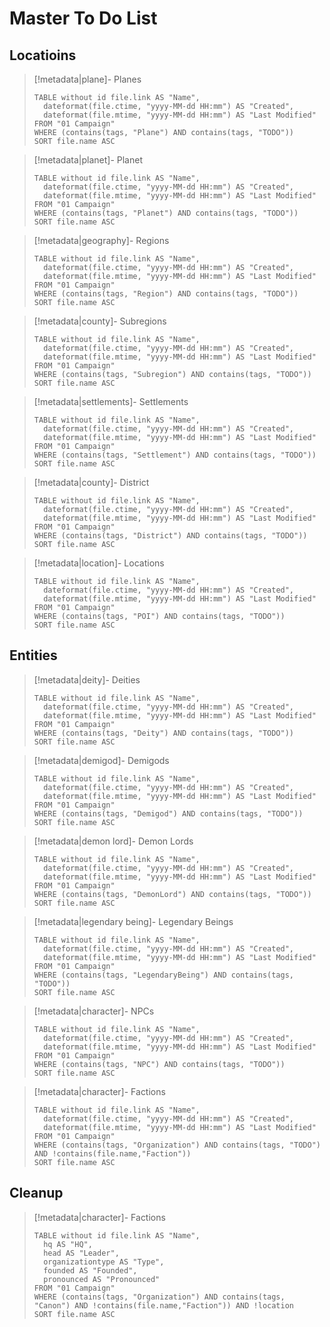 # Master To Do List
## Locatioins
> [!metadata|plane]- Planes
> ```dataview
> TABLE without id file.link AS "Name",
>   dateformat(file.ctime, "yyyy-MM-dd HH:mm") AS "Created",
>   dateformat(file.mtime, "yyyy-MM-dd HH:mm") AS "Last Modified"
> FROM "01 Campaign"
> WHERE (contains(tags, "Plane") AND contains(tags, "TODO"))
> SORT file.name ASC

> [!metadata|planet]- Planet
> ```dataview
> TABLE without id file.link AS "Name",
>   dateformat(file.ctime, "yyyy-MM-dd HH:mm") AS "Created",
>   dateformat(file.mtime, "yyyy-MM-dd HH:mm") AS "Last Modified"
> FROM "01 Campaign"
> WHERE (contains(tags, "Planet") AND contains(tags, "TODO"))
> SORT file.name ASC

> [!metadata|geography]- Regions
> ```dataview
> TABLE without id file.link AS "Name",
>   dateformat(file.ctime, "yyyy-MM-dd HH:mm") AS "Created",
>   dateformat(file.mtime, "yyyy-MM-dd HH:mm") AS "Last Modified"
> FROM "01 Campaign"
> WHERE (contains(tags, "Region") AND contains(tags, "TODO"))
> SORT file.name ASC

> [!metadata|county]- Subregions
> ```dataview
> TABLE without id file.link AS "Name",
>   dateformat(file.ctime, "yyyy-MM-dd HH:mm") AS "Created",
>   dateformat(file.mtime, "yyyy-MM-dd HH:mm") AS "Last Modified"
> FROM "01 Campaign"
> WHERE (contains(tags, "Subregion") AND contains(tags, "TODO"))
> SORT file.name ASC

> [!metadata|settlements]- Settlements
> ```dataview
> TABLE without id file.link AS "Name",
>   dateformat(file.ctime, "yyyy-MM-dd HH:mm") AS "Created",
>   dateformat(file.mtime, "yyyy-MM-dd HH:mm") AS "Last Modified"
> FROM "01 Campaign"
> WHERE (contains(tags, "Settlement") AND contains(tags, "TODO"))
> SORT file.name ASC

> [!metadata|county]- District
> ```dataview
> TABLE without id file.link AS "Name",
>   dateformat(file.ctime, "yyyy-MM-dd HH:mm") AS "Created",
>   dateformat(file.mtime, "yyyy-MM-dd HH:mm") AS "Last Modified"
> FROM "01 Campaign"
> WHERE (contains(tags, "District") AND contains(tags, "TODO"))
> SORT file.name ASC

> [!metadata|location]- Locations
> ```dataview
> TABLE without id file.link AS "Name",
>   dateformat(file.ctime, "yyyy-MM-dd HH:mm") AS "Created",
>   dateformat(file.mtime, "yyyy-MM-dd HH:mm") AS "Last Modified"
> FROM "01 Campaign"
> WHERE (contains(tags, "POI") AND contains(tags, "TODO"))
> SORT file.name ASC

## Entities
> [!metadata|deity]- Deities
> ```dataview
> TABLE without id file.link AS "Name",
>   dateformat(file.ctime, "yyyy-MM-dd HH:mm") AS "Created",
>   dateformat(file.mtime, "yyyy-MM-dd HH:mm") AS "Last Modified"
> FROM "01 Campaign"
> WHERE (contains(tags, "Deity") AND contains(tags, "TODO"))
> SORT file.name ASC

> [!metadata|demigod]- Demigods
> ```dataview
> TABLE without id file.link AS "Name",
>   dateformat(file.ctime, "yyyy-MM-dd HH:mm") AS "Created",
>   dateformat(file.mtime, "yyyy-MM-dd HH:mm") AS "Last Modified"
> FROM "01 Campaign"
> WHERE (contains(tags, "Demigod") AND contains(tags, "TODO"))
> SORT file.name ASC

> [!metadata|demon lord]- Demon Lords
> ```dataview
> TABLE without id file.link AS "Name",
>   dateformat(file.ctime, "yyyy-MM-dd HH:mm") AS "Created",
>   dateformat(file.mtime, "yyyy-MM-dd HH:mm") AS "Last Modified"
> FROM "01 Campaign"
> WHERE (contains(tags, "DemonLord") AND contains(tags, "TODO"))
> SORT file.name ASC

> [!metadata|legendary being]- Legendary Beings
> ```dataview
> TABLE without id file.link AS "Name",
>   dateformat(file.ctime, "yyyy-MM-dd HH:mm") AS "Created",
>   dateformat(file.mtime, "yyyy-MM-dd HH:mm") AS "Last Modified"
> FROM "01 Campaign"
> WHERE (contains(tags, "LegendaryBeing") AND contains(tags, "TODO"))
> SORT file.name ASC

> [!metadata|character]- NPCs
> ```dataview
> TABLE without id file.link AS "Name",
>   dateformat(file.ctime, "yyyy-MM-dd HH:mm") AS "Created",
>   dateformat(file.mtime, "yyyy-MM-dd HH:mm") AS "Last Modified"
> FROM "01 Campaign"
> WHERE (contains(tags, "NPC") AND contains(tags, "TODO"))
> SORT file.name ASC

> [!metadata|character]- Factions
> ```dataview
> TABLE without id file.link AS "Name",
>   dateformat(file.ctime, "yyyy-MM-dd HH:mm") AS "Created",
>   dateformat(file.mtime, "yyyy-MM-dd HH:mm") AS "Last Modified"
> FROM "01 Campaign"
> WHERE (contains(tags, "Organization") AND contains(tags, "TODO") AND !contains(file.name,"Faction")) 
> SORT file.name ASC

## Cleanup
> [!metadata|character]- Factions
> ```dataview
> TABLE without id file.link AS "Name", 
> 	hq AS "HQ", 
> 	head AS "Leader",
> 	organizationtype AS "Type", 
> 	founded AS "Founded", 
> 	pronounced AS "Pronounced"
> FROM "01 Campaign"
> WHERE (contains(tags, "Organization") AND contains(tags, "Canon") AND !contains(file.name,"Faction")) AND !location
> SORT file.name ASC
